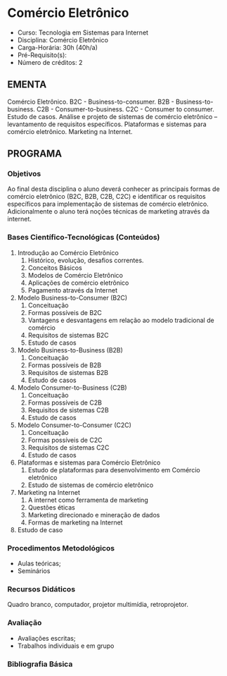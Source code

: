 # Comércio Eletrônico 

* Curso: Tecnologia em Sistemas para Internet
* Disciplina: Comércio Eletrônico                                                    
* Carga-Horária: 30h (40h/a)
* Pré-Requisito(s): 
* Número de créditos: 2

## EMENTA
Comércio Eletrônico. B2C - Business-to-consumer. B2B - Business-to-business. C2B - Consumer-to-business. C2C - Consumer
to consumer. Estudo de casos. Análise e projeto de sistemas de comércio eletrônico – levantamento de requisitos
específicos. Plataformas e sistemas para comércio eletrônico. Marketing na Internet.

## PROGRAMA
### Objetivos
Ao final desta disciplina o aluno deverá conhecer as principais formas de comércio eletrônico (B2C, B2B, C2B, C2C) e identificar
os requisitos específicos para implementação de sistemas de comércio eletrônico. Adicionalmente o aluno terá noções
técnicas de marketing através da internet.
### Bases Científico-Tecnológicas (Conteúdos)

1. Introdução ao Comércio Eletrônico
   1. Histórico, evolução, desafios correntes.
   2. Conceitos Básicos
   3. Modelos de Comércio Eletrônico
   4. Aplicações de comércio eletrônico
   5. Pagamento através da Internet
2. Modelo Business-to-Consumer (B2C)
   1. Conceituação
   2. Formas possíveis de B2C
   3. Vantagens e desvantagens em relação ao modelo tradicional de comércio
   4. Requisitos de sistemas B2C
   5. Estudo de casos
3. Modelo Business-to-Business (B2B)
   1. Conceituação
   2. Formas possíveis de B2B
   3. Requisitos de sistemas B2B
   4. Estudo de casos
4. Modelo Consumer-to-Business (C2B)
   1. Conceituação
   2. Formas possíveis de C2B
   3. Requisitos de sistemas C2B
   4. Estudo de casos
5. Modelo Consumer-to-Consumer (C2C)
   1. Conceituação
   2. Formas possíveis de C2C
   3. Requisitos de sistemas C2C
   4. Estudo de casos
6. Plataformas e sistemas para Comércio Eletrônico
   1. Estudo de plataformas para desenvolvimento em Comércio eletrônico
   2. Estudo de sistemas de comércio eletrônico
7. Marketing na Internet
   1. A internet como ferramenta de marketing
   2. Questões éticas
   3. Marketing direcionado e mineração de dados
   4. Formas de marketing na Internet
8. Estudo de caso

### Procedimentos Metodológicos
*  Aulas teóricas;
*  Seminários
### Recursos Didáticos
Quadro branco, computador, projetor multimídia, retroprojetor.
### Avaliação

* Avaliações escritas;
* Trabalhos individuais e em grupo

### Bibliografia Básica
